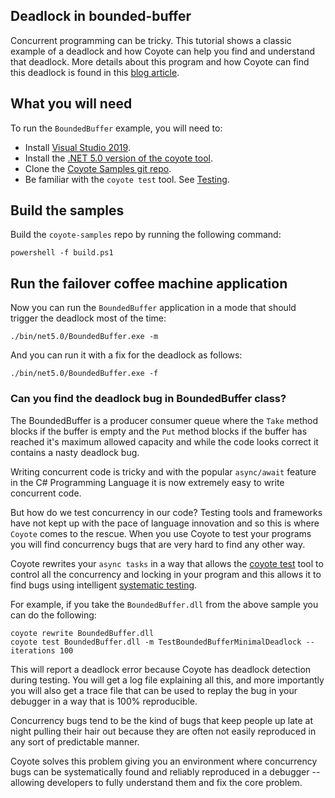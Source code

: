 ## Deadlock in bounded-buffer

Concurrent programming can be tricky. This tutorial shows a classic example of a deadlock and how
Coyote can help you find and understand that deadlock. More details about this program and how
Coyote can find this deadlock is found in this [blog
article](https://cloudblogs.microsoft.com/opensource/2020/07/14/extreme-programming-meets-systematic-testing-using-coyote/).

## What you will need

To run the `BoundedBuffer` example, you will need to:

- Install [Visual Studio 2019](https://visualstudio.microsoft.com/downloads/).
- Install the [.NET 5.0 version of the coyote tool](../../get-started/install.md).
- Clone the [Coyote Samples git repo](http://github.com/microsoft/coyote-samples).
- Be familiar with the `coyote test` tool. See [Testing](../../tools/testing.md).

## Build the samples

Build the `coyote-samples` repo by running the following command:

```plain
powershell -f build.ps1
```

## Run the failover coffee machine application

Now you can run the `BoundedBuffer` application in a mode that should trigger the deadlock most of
the time:

```plain
./bin/net5.0/BoundedBuffer.exe -m
```

And you can run it with a fix for the deadlock as follows:

```plain
./bin/net5.0/BoundedBuffer.exe -f
```

### Can you find the deadlock bug in BoundedBuffer class?

The BoundedBuffer is a producer consumer queue where the `Take` method blocks if the buffer is empty
and the `Put` method blocks if the buffer has reached it's maximum allowed capacity and while the
code looks correct it contains a nasty deadlock bug.

Writing concurrent code is tricky and with the popular `async/await` feature in the C# Programming
Language it is now extremely easy to write concurrent code.

But how do we test concurrency in our code? Testing tools and frameworks have not kept up with the
pace of language innovation and so this is where `Coyote` comes to the rescue. When you use Coyote
to test your programs you will find concurrency bugs that are very hard to find any other way.

Coyote rewrites your `async tasks` in a way that allows the [coyote test](../../tools/testing.md) tool
to control all the concurrency and locking in your program and this allows it to find bugs using
intelligent [systematic testing](../../core/concurrency-unit-testing.md).

For example, if you take the `BoundedBuffer.dll` from the above sample you can do the following:

```
coyote rewrite BoundedBuffer.dll
coyote test BoundedBuffer.dll -m TestBoundedBufferMinimalDeadlock --iterations 100
```

This will report a deadlock error because Coyote has deadlock detection during testing. You will get
a log file explaining all this, and more importantly you will also get a trace file that can be used
to replay the bug in your debugger in a way that is 100% reproducible.

Concurrency bugs tend to be the kind of bugs that keep people up late at night pulling their hair
out because they are often not easily reproduced in any sort of predictable manner.

Coyote solves this problem giving you an environment where concurrency bugs can be systematically
found and reliably reproduced in a debugger -- allowing developers to fully understand them and fix
the core problem.
